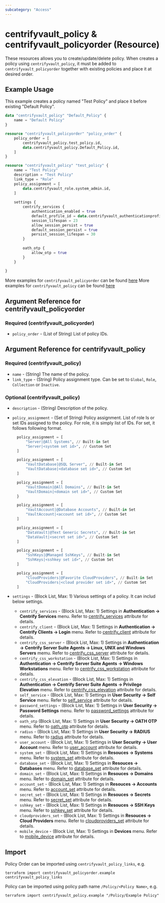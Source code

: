 ```yaml
---
subcategory: "Access"
---
```


# centrifyvault_policy & centrifyvault_policyorder (Resource)

These resources allows you to create/update/delete policy.
When creates a policy using `centrifyvault_policy`, it must be added to `centrifyvault_policyorder` together with existing policies and place it at desired order.

## Example Usage

This example creates a policy named "Test Policy" and place it before existing "Default Policy".

```terraform
data "centrifyvault_policy" "Default_Policy" {
    name = "Default Policy"
}

resource "centrifyvault_policyorder" "policy_order" {
    policy_order = [
        centrifyvault_policy.test_policy.id,
        data.centrifyvault_policy.Default_Policy.id,
    ]
}

resource "centrifyvault_policy" "test_policy" {
    name = "Test Policy"
    description = "Test Policy"
    link_type = "Role"
    policy_assignment = [
        data.centrifyvault_role.system_admin.id,
    ]
    
    settings {
        centrify_services {
            authentication_enabled = true
            default_profile_id = data.centrifyvault_authenticationprofile.newdevice_auth_pf.id
            session_lifespan = 23
            allow_session_persist = true
            default_session_persist = true
            persist_session_lifespan = 30
        }
        
        oath_otp {
            allow_otp = true
        }
    }
    
}
```

More examples for `centrifyvault_policyorder` can be found [here](https://github.com/marcozj/terraform-provider-centrifyvault/blob/main/examples/centrifyvault_policy/policyorder.tf)
More examples for `centrifyvault_policy` can be found [here](https://github.com/marcozj/terraform-provider-centrifyvault/blob/main/examples/centrifyvault_policy/)

## Argument Reference for centrifyvault_policyorder

### Required (centrifyvault_policyorder)

- `policy_order` - (List of String) List of policy IDs.

## Argument Reference for centrifyvault_policy

### Required (centrifyvault_policy)

- `name` - (String) The name of the policy.
- `link_type` - (String) Policy assignment type. Can be set to `Global`, `Role`, `Collection` or `Inactive`.

### Optional (centrifyvault_policy)

- `description` - (String) Description of the policy.
- `policy_assignment` - (Set of String) Policy assignment. List of role Is or set IDs assigned to the policy. For role, it is simply list of IDs. For set, it follows following format.
  
  ```terraform
    policy_assignment = [
        "Server|@All Systems", // Built-in Set
        "Server|<system set id>", // Custom Set
    ]
  ```

  ```terraform
    policy_assignment = [
        "VaultDatabase|@SQL Server", // Built-in Set
        "VaultDatabase|<database set id>", // Custom Set
    ]
  ```

  ```terraform
    policy_assignment = [
        "VaultDomain|@All Domains", // Built-in Set
        "VaultDomain|<domain set id>", // Custom Set
    }
  ```

  ```terraform
    policy_assignment = [
        "VaultAccount|@Database Accounts", // Built-in Set
        "VaultAccount|<account set id>", // Custom Set
    ]
  ```

  ```terraform
    policy_assignment = [
        "DataVault|@Text Generic Secrets", // Built-in Set
        "DataVault|<secret set id>", // Custom Set
    ]
  ```

  ```terraform
    policy_assignment = [
        "SshKeys|@Managed SshKeys", // Built-in Set
        "SshKeys|<sshkey set id>", // Custom Set
    ]
  ```

  ```terraform
    policy_assignment = [
        "CloudProviders|@Favorite CloudProviders", // Built-in Set
        "CloudProviders|<cloud provider set id>", // Custom Set
    ]
  ```

- `settings` - (Block List, Max: 1) Various settings of a policy. It can includ below settings.
  - `centrify_services` - (Block List, Max: 1) Settings in **Authentication -> Centrify Services** menu. Refer to [centrify_services](./policy_centrify_services.md) attribute for details.
  - `centrify_client` - (Block List, Max: 1) Settings in **Authentication -> Centrify Clients -> Login** menu. Refer to [centrify_client](./policy_centrify_client.md) attribute for details.
  - `centrify_css_server` - (Block List, Max: 1) Settings in **Authentication -> Centrify Server Suite Agents -> Linux, UNIX and Windows Servers** memu. Refer to [centrify_css_server](./policy_centrify_css_server.md) attribute for details.
  - `centrify_css_workstation` - (Block List, Max: 1) Settings in **Authentication -> Centrify Server Suite Agents -> Windows Workstations** menu. Refer to [centrify_css_workstation](./policy_centrify_css_workstation.md) attribute for details.
  - `centrify_css_elevation` - (Block List, Max: 1) Settings in **Authentication -> Centrify Server Suite Agents -> Privilege Elevation** menu. Refer to [centrify_css_elevation](./policy_centrify_css_elevation.md) attribute for details.
  - `self_service` - (Block List, Max: 1) Settings in **User Security -> Self Service** menu. Refer to [self_service](./policy_self_service.md) attribute for details.
  - `password_settings` - (Block List, Max: 1) Settings in **User Security -> Password Settings** menu. Refer to [password_settings](./policy_password_settings.md) attribute for details.
  - `oath_otp` (Block List, Max: 1) Settings in **User Security -> OATH OTP** menu. Refer to [oath_otp](./policy_oath_otp.md) attribute for details.
  - `radius` - (Block List, Max: 1) Settings in **User Security -> RADIUS** menu. Refer to [radius](./policy_radius.md) attribute for details.
  - `user_account` - (Block List, Max: 1) Settings in **User Security -> User Account** menu. Refer to [user_account](./policy_user_account.md) attribute for details.
  - `system_set` - (Block List, Max: 1) Settings in **Resouces -> Systems** menu. Refer to [system_set](./policy_system_set.md) attribute for details.
  - `database_set` - (Block List, Max: 1) Settings in **Resouces -> Databases** menu. Refer to [database_set](./policy_database_set.md) attribute for details.
  - `domain_set` - (Block List, Max: 1) Settings in **Resouces -> Domains** menu. Refer to [domain_set](./policy_domain_set.md) attribute for details.
  - `account_set` - (Block List, Max: 1) Settings in **Resouces -> Accounts** menu. Refer to [account_set](./policy_account_set.md) attribute for details.
  - `secret_set` - (Block List, Max: 1) Settings in **Resouces -> Secrets** menu. Refer to [secret_set](./policy_secret_set.md) attribute for details.
  - `sshkey_set` - (Block List, Max: 1) Settings in **Resouces -> SSH Keys** menu. Refer to [sshkey_set](./policy_sshkey_set.md) attribute for details.
  - `cloudproviders_set` - (Block List, Max: 1) Settings in **Resouces -> Cloud Providers** menu. Refer to [cloudproviders_set](./policy_cloudproviders_set.md) attribute for details.
  - `mobile_device` - (Block List, Max: 1) Settings in **Devices** menu. Refer to [mobile_device](./policy_mobile_device.md) attribute for details.

## Import

Policy Order can be imported using `centrifyvault_policy_links`, e.g.

```shell
terraform import centrifyvault_policyorder.example centrifyvault_policy_links
```

Policy can be imported using policy path name `/Policy/<Policy Name>`, e.g.

```shell
terraform import centrifyvault_policy.example "/Policy/Example Policy"
```
